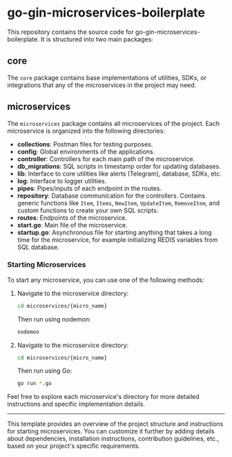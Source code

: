 # go-gin-microservices-boilerplate

This repository contains the source code for go-gin-microservices-boilerplate. It is structured into two main packages:

## core

The `core` package contains base implementations of utilities, SDKs, or integrations that any of the microservices in the project may need.

## microservices

The `microservices` package contains all microservices of the project. Each microservice is organized into the following directories:

- **collections**: Postman files for testing purposes.
- **config**: Global environments of the applications.
- **controller**: Controllers for each main path of the microservice.
- **db_migrations**: SQL scripts in timestamp order for updating databases.
- **lib**: Interface to core utilities like alerts (Telegram), database, SDKs, etc.
- **log**: Interface to logger utilities.
- **pipes**: Pipes/inputs of each endpoint in the routes.
- **repository**: Database communication for the controllers. Contains generic functions like `Item`, `Items`, `NewItem`, `UpdateItem`, `RemoveItem`, and custom functions to create your own SQL scripts.
- **routes**: Endpoints of the microservice.
- **start.go**: Main file of the microservice.
- **startup.go**: Asynchronous file for starting anything that takes a long time for the microservice, for example initializing REDIS variables from SQL database.

### Starting Microservices

To start any microservice, you can use one of the following methods:

1. Navigate to the microservice directory:
   ```bash
   cd microservices/{micro_name}
   ```

   Then run using nodemon:
   ```bash
   nodemon
   ```

2. Navigate to the microservice directory:
   ```bash
   cd microservices/{micro_name}
   ```

   Then run using Go:
   ```bash
   go run *.go
   ```

Feel free to explore each microservice's directory for more detailed instructions and specific implementation details.

---

This template provides an overview of the project structure and instructions for starting microservices. You can customize it further by adding details about dependencies, installation instructions, contribution guidelines, etc., based on your project's specific requirements.
